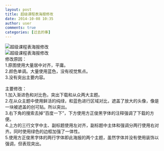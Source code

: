 ```yaml
---
layout: post
title: 超级课程表海报修改
date: 2014-10-08 10:35
author: user
comments: true
categories: [过去的事]
---
```

<a target="_blank" rel="nofollow"  ><img src="http://mazhangjing.com/wp-content/uploads/2016/11/1206401750198926465.jpg"  real_src=""  name="image_operate_40271412766471342"  alt="超级课程表海报修改"  title="超级课程表海报修改"  /></a><br /> <a target="_blank" rel="nofollow"  ><img src="http://mazhangjing.com/wp-content/uploads/2016/11/4534561874825751818.jpg"  real_src=""  name="image_operate_19741412766475968"  alt="超级课程表海报修改"  title="超级课程表海报修改"  /></a><br /> 修改原因：<br /> 1.原图使用大量居中对齐，平庸。<br /> 2.颜色单调。大量使用蓝色，没有视觉焦点。<br /> 3.没有突出主要内容。<br /> <br /> 主要修改：<br /> 1.加入渐进色和对比色，突出下载和从众两大主题。<br /> 2.在从众主题中使用鲜活的纯绿，和蓝色进行区域对比，遮盖了放大的头像，像是一块被遮盖的创可贴。所以突出。<br /> 3.右下角的搜索去掉“百度一下”，下方使用方正俊黑字体的注释强调了下载的方便。<br /> 4.上方的三行文字中主、副标题使用左对齐，副标题中主体和强调分两行使用右对齐。同时使用绿色的边框加强了一体性。<br /> 5.使用方正俊黑字体的两行字体即此海报的两个主题，虽然字体并没有使用装饰以强调，但表现突出。<br /> <br /> <br /> <br />
